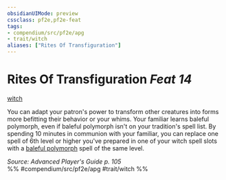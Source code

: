 ```yaml
---
obsidianUIMode: preview
cssclass: pf2e,pf2e-feat
tags:
- compendium/src/pf2e/apg
- trait/witch
aliases: ["Rites Of Transfiguration"]
---
```

# Rites Of Transfiguration  *Feat 14*  
[witch](Reference/Rules/Traits/witch-apg.md "Witch Class Trait")  


You can adapt your patron's power to transform other creatures into forms more befitting their behavior or your whims. Your familiar learns baleful polymorph, even if baleful polymorph isn't on your tradition's spell list. By spending 10 minutes in communion with your familiar, you can replace one spell of 6th level or higher you've prepared in one of your witch spell slots with a [baleful polymorph](baleful-polymorph.md) spell of the same level.

*Source: Advanced Player's Guide p. 105*  
%% #compendium/src/pf2e/apg #trait/witch %%